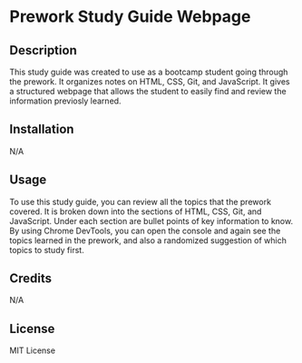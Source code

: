 # Prework Study Guide Webpage

## Description

This study guide was created to use as a bootcamp student going through the prework. It organizes notes  on HTML, CSS, Git, and JavaScript. It gives a structured webpage that allows the student to easily find and review the information previosly learned.


## Installation

N/A

## Usage

To use this study guide, you can review all the topics that the prework covered. It is broken down into the sections of HTML, CSS, Git, and JavaScript. Under each section are bullet points of key information to know. By using Chrome DevTools, you can open the console and again see the topics learned in the prework, and also a randomized suggestion of which topics to study first.


## Credits

N/A

## License

MIT License

